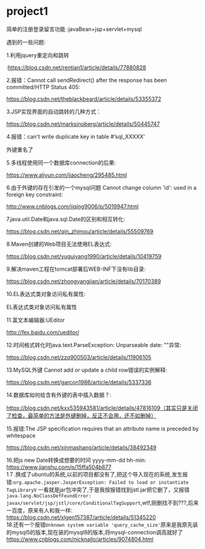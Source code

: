 # project1
简单的注册登录留言功能  :javaBean+jsp+servlet+mysql

遇到的一些问题:

1.利用jquery重定向和跳转

:https://blog.csdn.net/rentian1/article/details/77880828

2.报错：Cannot call sendRedirect() after the response has been committed/HTTP Status 405:

https://blog.csdn.net/theblackbeard/article/details/53355372

3.JSP实现界面的自动跳转的几种方式：

https://blog.csdn.net/marksinoberg/article/details/50445747

4.报错：can't write duplicate key in table #‘sql_XXXXX’

外键重名了

5.多线程使用同一个数据库connection的后果:

https://www.aliyun.com/jiaocheng/295485.html

6.由于外键的存在引发的一个mysql问题 Cannot change column 'id': used in a foreign key constraint:

http://www.cnblogs.com/jiqing9006/p/5019947.html

7.java.util.Date和java.sql.Date的区别和相互转化:

https://blog.csdn.net/qin_zhimou/article/details/55509769

8.Maven创建的Web项目无法使用EL表达式:

https://blog.csdn.net/yuguiyang1990/article/details/10419759

9.解决maven工程在tomcat部署后WEB-INF下没有lib目录:

https://blog.csdn.net/zhongyangjian/article/details/70170389

10.EL表达式类对象访问私有属性:

EL表达式类对象访问私有属性

11.富文本编辑器:UEditor

http://fex.baidu.com/ueditor/

12.时间格式转化时java.text.ParseException: Unparseable date: ""异常:

https://blog.csdn.net/zzq900503/article/details/11906105

13.MySQL外键 Cannot add or update a child row错误的实例解释:

https://blog.csdn.net/garcon1986/article/details/5337336

14.数据库如何给含有外键的表中插入数据？:

https://blog.csdn.net/kxx535943581/article/details/47816109（其实只是关闭了检查，最简单的方法是外键删掉，反正不会用，还不如删掉）

15.报错:The JSP specification requires that an attribute name is preceded by whitespace

https://blog.csdn.net/xinmashang/article/details/38492349

16.把js  new Date转换成想要的时间 yyyy-mm-dd  hh-min:
https://www.jianshu.com/p/15ffa504b877<br/>
1７.换成了ubuntu的系统,以前的项目都没有了,把这个导入现在的系统,发生报错:```org.apache.jasper.JasperException: Failed to load or instantiate TagLibraryV``` 一看就是jar包冲突了,于是我按报错找到jstl.jar把它删了，又报错```java.lang.NoClassDefFoundError: javax/servlet/jsp/jstl/core/ConditionalTagSupport```,wtf,刚删找不到???,后来一百度，原来有人和我一样:<br/>https://blog.csdn.net/xlgen157387/article/details/51345220<br/>
18.还有一个报错```Unknown system variable 'query_cache_size'```原来是我原先装的mysql5的版本,现在装的mysql8的版本,将mysql-connection调高就好了<br/>
https://www.cnblogs.com/nicknailo/articles/9074804.html

